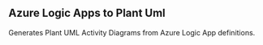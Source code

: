 ## Azure Logic Apps to Plant Uml

Generates Plant UML Activity Diagrams from Azure Logic App definitions.
